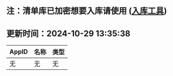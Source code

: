 ## 注：清单库已加密想要入库请使用 ([入库工具](https://github.com/BlankTMing/ManifestAutoUpdate/releases))

## 更新时间：2024-10-29 13:35:38
| AppID | 名称 | 类型  |
| :-------------------- | :----------------------------- | :----------- |
| 无 | 无 | 无 |
